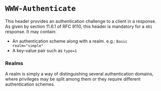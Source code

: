 # `WWW-Authenticate`
This header provides an authentication challenge to a client in a response. As given by section 11.6.1 of RFC 9110, this header is mandatory for a `401` response. It may contain:

* An authentication scheme along with a realm. e.g.: `Basic realm="simple"`
* A key-value pair such as `type=1`

### Realms
A realm is simply a way of distinguishing several authentication domains, where privileges may be split among them or they require different authentication schemes.
